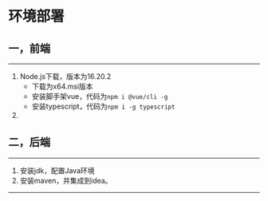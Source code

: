 # 环境部署

## 一，前端

---

1. Node.js下载，版本为16.20.2
   + 下载为x64.msi版本
   + 安装脚手架vue，代码为`npm i @vue/cli -g`
   + 安装typescript，代码为`npm i -g typescript`
2. 



## 二，后端

---

1. 安装jdk，配置Java环境
2. 安装maven，并集成到idea。

---



